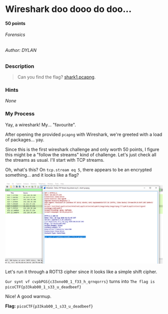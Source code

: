 # Wireshark doo dooo do doo...
#### 50 points
###### Forensics
###### Author: DYLAN

### Description
> Can you find the flag? [shark1.pcapng](https://mercury.picoctf.net/static/81c7862241faf4a48bd64a858392c92b/shark1.pcapng).

### Hints
*None*

### My Process
Yay, a wireshark! My... "favourite".

After opening the provided `pcapng` with Wireshark, we're greeted with a load of packages... yay.

Since this is the first wireshark challenge and only worth 50 points, I figure this might be a "follow the streams" kind of challenge. Let's just check all the streams as usual. I'll start with TCP streams.

Oh, what's this? On `tcp.stream eq 5`, there appears to be an encrypted something... and it looks like a flag?

![Interesting traffic...](https://github.com/EmeraldEntities/ctf-writeups/blob/main/picoctf-2021/wireshark-doo-dooo-do-doo/writeup-files/pictureshark-doo-doooo-dooo-doo.png?raw=true)

Let's run it through a ROT13 cipher since it looks like a simple shift cipher.

`Gur synt vf cvpbPGS{c33xno00_1_f33_h_qrnqorrs}` turns into `The flag is picoCTF{p33kab00_1_s33_u_deadbeef}`

Nice! A good warmup.

**Flag:** `picoCTF{p33kab00_1_s33_u_deadbeef}`
